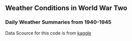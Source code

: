 ## Weather Conditions in World War Two
### Daily Weather Summaries from 1940-1945
Data Scource for this code is from <a href="https://www.kaggle.com/smid80/weatherww2/data"> kaggle

